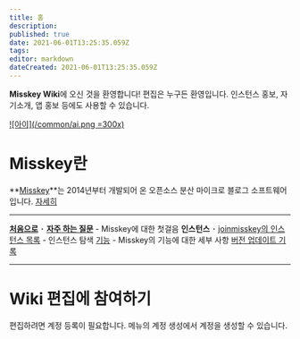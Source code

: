 ```yaml
---
title: 홈
description: 
published: true
date: 2021-06-01T13:25:35.059Z
tags: 
editor: markdown
dateCreated: 2021-06-01T13:25:35.059Z
---
```


**Misskey Wiki**에 오신 것을 환영합니다! 편집은 누구든 환영입니다.
인스턴스 홍보, 자기소개, 앱 홍보 등에도 사용할 수 있습니다.

[![아이](/common/ai.png =300x)](/ko/aichan)

# Misskey란

**[Misskey](/ko/software/misskey)**는 2014년부터 개발되어 온 오픈소스 분산 마이크로 블로그 소프트웨어입니다. [자세히](/ja/software/misskey)

---

[**처음으로**](/ko/introduction) ･ [**자주 하는 질문**](/ko/help/faq) - Misskey에 대한 첫걸음
**인스턴스** ･ [joinmisskey의 인스턴스 목록](https://joinmisskey.github.io/ja/wiki/instances/) - 인스턴스 탐색
[기능](/ja/function) - Misskey의 기능에 대한 세부 사항
[버전 업데이트 기록](https://github.com/syuilo/misskey/releases)

---

# Wiki 편집에 참여하기
편집하려면 계정 등록이 필요합니다.
메뉴의 계정 생성에서 계정을 생성할 수 있습니다.
